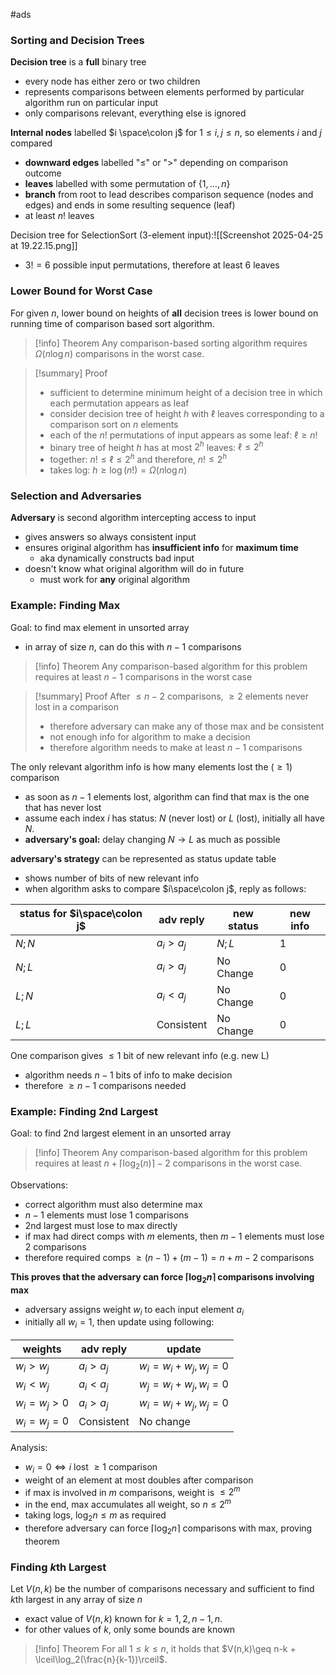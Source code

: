 #ads 
### Sorting and Decision Trees

**Decision tree** is a **full** binary tree
- every node has either zero or two children
- represents comparisons between elements performed by particular algorithm run on particular input
- only comparisons relevant, everything else is ignored

**Internal nodes** labelled $i \space\colon j$ for $1 \leq i, j \leq n$, so elements $i$ and $j$ compared
- **downward edges** labelled "$\leq$" or ">" depending on comparison outcome
- **leaves** labelled with some permutation of $\{1, \dots , n\}$
- **branch** from root to lead describes comparison sequence (nodes and edges) and ends in some resulting sequence (leaf)
- at least $n!$ leaves

Decision tree for SelectionSort (3-element input):![[Screenshot 2025-04-25 at 19.22.15.png]]
- $3! = 6$ possible input permutations, therefore at least 6 leaves

### Lower Bound for Worst Case
For given $n$, lower bound on heights of **all** decision trees is lower bound on running time of comparison based sort algorithm.


> [!info] Theorem
> Any comparison-based sorting algorithm requires $\Omega(n\log n)$ comparisons in the worst case.

> [!summary] Proof
> 
> - sufficient to determine minimum height of a decision tree in which each permutation appears as leaf
> - consider decision tree of height $h$ with $\ell$ leaves corresponding to a comparison sort on $n$ elements
> - each of the $n!$ permutations of input appears as some leaf: $\ell\geq n!$
> - binary tree of height $h$ has at most $2^h$ leaves: $\ell\leq 2^h$
> - together: $n! \leq \ell \leq 2^h$ and therefore, $n! \leq 2^h$
> - takes log: $h \geq \log(n!) = \Omega(n\log n)$

### Selection and Adversaries

**Adversary** is second algorithm intercepting access to input
- gives answers so always consistent input
- ensures original algorithm has **insufficient info** for **maximum time**
	- aka dynamically constructs bad input
- doesn't know what original algorithm will do in future
	- must work for **any** original algorithm

### Example: Finding Max

Goal: to find max element in unsorted array
- in array of size $n$, can do this with $n-1$ comparisons

> [!info] Theorem
> Any comparison-based algorithm for this problem requires at least $n-1$ comparisons in the worst case

> [!summary] Proof
> After $\leq n-2$ comparisons, $\geq 2$ elements never lost in a comparison
> 	- therefore adversary can make any of those max and be consistent
> 	- not enough info for algorithm to make a decision
> 	- therefore algorithm needs to make at least $n-1$ comparisons

The only relevant algorithm info is how many elements lost the $(\geq 1)$ comparison
- as soon as $n-1$ elements lost, algorithm can find that max is the one that has never lost
- assume each index $i$ has status: $N$ (never lost) or $L$ (lost), initially all have $N$.
- **adversary's goal:** delay changing $N \rightarrow L$ as much as possible

**adversary's strategy** can be represented as status update table
- shows number of bits of new relevant info
- when algorithm asks to compare $i\space\colon j$, reply as follows:

| status for $i\space\colon j$ | adv reply   | new status | new info |
| ---------------------------- | ----------- | ---------- | -------- |
| $N;N$                        | $a_i > a_j$ | $N;L$      | 1        |
| $N;L$                        | $a_i > a_j$ | No Change  | 0        |
| $L;N$                        | $a_i < a_j$ | No Change  | 0        |
| $L;L$                        | Consistent  | No Change  | 0        |
One comparison gives $\leq 1$ bit of new relevant info (e.g. new L)
- algorithm needs $n-1$ bits of info to make decision
- therefore $\geq n-1$ comparisons needed

### Example: Finding 2nd Largest

Goal: to find 2nd largest element in an unsorted array

> [!info] Theorem
> Any comparison-based algorithm for this problem requires at least $n + \lceil\log_2(n)\rceil - 2$ comparisons in the worst case.

Observations:
- correct algorithm must also determine max
- $n-1$ elements must lose 1 comparisons
- 2nd largest must lose to max directly
- if max had direct comps with $m$ elements, then $m-1$ elements must lose 2 comparisons
- therefore required comps $\geq (n-1) + (m-1) = n + m - 2$ comparisons

**This proves that the adversary can force $\lceil\log_2n\rceil$ comparisons involving max**
- adversary assigns weight $w_i$ to each input element $a_i$
- initially all $w_i = 1$, then update using following:

| weights         | adv reply   | update                     |
| --------------- | ----------- | -------------------------- |
| $w_i > w_j$     | $a_i > a_j$ | $w_i = w_i + w_j, w_j = 0$ |
| $w_i < w_j$     | $a_i < a_j$ | $w_j = w_i + w_j, w_i = 0$ |
| $w_i = w_j > 0$ | $a_i > a_j$ | $w_i = w_i + w_j, w_j = 0$ |
| $w_i = w_j = 0$ | Consistent  | No change                  |
Analysis:
- $w_i = 0 \iff i$ lost $\geq 1$ comparison
- weight of an element at most doubles after comparison
- if max is involved in $m$ comparisons, weight is $\leq 2^m$
- in the end, max accumulates all weight, so $n \leq 2^m$
- taking logs, $\log_2n\leq m$ as required
- therefore adversary can force $\lceil\log_2n\rceil$ comparisons with max, proving theorem

### Finding $k$th Largest

Let $V(n,k)$ be the number of comparisons necessary and sufficient to find $k$th largest in any array of size $n$
- exact value of $V(n,k)$ known for $k = 1, 2, n-1, n$.
- for other values of $k$, only some bounds are known

> [!info] Theorem
> For all $1\leq k\leq n$, it holds that $V(n,k)\geq n-k + \lceil\log_2(\frac{n}{k-1})\rceil$.



